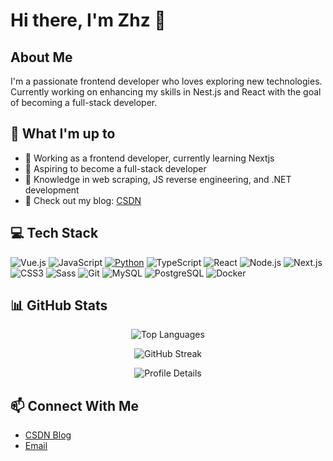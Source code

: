 # Hi there, I'm Zhz 👋

## About Me
I'm a passionate frontend developer who loves exploring new technologies. Currently working on enhancing my skills in Nest.js and React with the goal of becoming a full-stack developer.

## 🚀 What I'm up to
- 🌱 Working as a frontend developer, currently learning Nextjs
- 👯 Aspiring to become a full-stack developer
- 🔭 Knowledge in web scraping, JS reverse engineering, and .NET development
- 📝 Check out my blog: [CSDN](https://blog.csdn.net/qq_51688013?spm=1000.2115.3001.5343)

## 💻 Tech Stack
![Vue.js](https://img.shields.io/badge/-Vue.js-4FC08D?style=for-the-badge&logo=Vue.js&logoColor=ffffff)
![JavaScript](https://img.shields.io/badge/JavaScript-F7DF1E?style=for-the-badge&logo=JavaScript&logoColor=000000)
[![Python](https://img.shields.io/badge/-Python-3776AB?style=for-the-badge&logo=python&logoColor=ffffff)](https://www.python.org/)
![TypeScript](https://img.shields.io/badge/-TypeScript-3178C6?style=for-the-badge&logo=typescript&logoColor=ffffff)
![React](https://img.shields.io/badge/-React-61DAFB?style=for-the-badge&logo=react&logoColor=000000)
![Node.js](https://img.shields.io/badge/-Node.js-339933?style=for-the-badge&logo=node.js&logoColor=ffffff)
![Next.js](https://img.shields.io/badge/-Next.js-000000?style=for-the-badge&logo=next.js&logoColor=ffffff)
![CSS3](https://img.shields.io/badge/-CSS3-1572B6?style=for-the-badge&logo=css3&logoColor=ffffff)
![Sass](https://img.shields.io/badge/-Sass-CC6699?style=for-the-badge&logo=sass&logoColor=ffffff)
![Git](https://img.shields.io/badge/-Git-F05032?style=for-the-badge&logo=git&logoColor=ffffff)
![MySQL](https://img.shields.io/badge/-MySQL-4479A1?style=for-the-badge&logo=mysql&logoColor=ffffff)
![PostgreSQL](https://img.shields.io/badge/-PostgreSQL-336791?style=for-the-badge&logo=postgresql&logoColor=ffffff)
![Docker](https://img.shields.io/badge/-Docker-2496ED?style=for-the-badge&logo=docker&logoColor=ffffff)

## 📊 GitHub Stats
<!-- 
<p align="center">
  <img src="https://github-readme-stats.vercel.app/api?username=Zhz4&show_icons=true&theme=radical" alt="Zhz4's GitHub Stats" />
</p> -->

<p align="center">
  <img src="https://github-readme-stats.vercel.app/api/top-langs/?username=Zhz4&layout=compact&theme=dark&hide=html" alt="Top Languages" />
</p>

<p align="center">
  <img src="https://github-readme-streak-stats.herokuapp.com/?user=Zhz4&theme=dark&date_format=M%20j%5B%2C%20Y%5D" alt="GitHub Streak" />
</p>

<p align="center">
  <img src="https://github-profile-summary-cards.vercel.app/api/cards/profile-details?username=Zhz4&theme=dracula" alt="Profile Details" />
</p>

## 📫 Connect With Me
- [CSDN Blog](https://blog.csdn.net/qq_51688013?spm=1000.2115.3001.5343)
- [Email](mailto:1057213071@qq.com)
<!-- 
- [LinkedIn](https://linkedin.com/in/yourprofile)
- [Twitter](https://twitter.com/yourhandle)
-->
